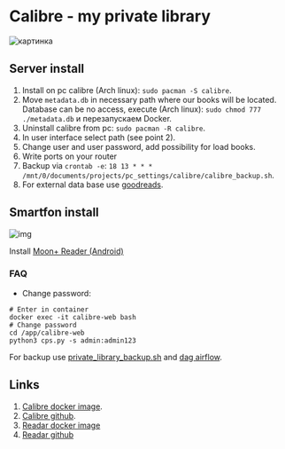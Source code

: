 # Calibre - my private library
![картинка](./img/main.png)

## Server install
1. Install on pc calibre (Arch linux): `sudo pacman -S calibre`.
1. Move `metadata.db` in necessary path where our books will be located. Database can be no access, execute (Arch linux): `sudo chmod 777 ./metadata.db` и перезапускаем Docker.
1. Uninstall calibre from pc: `sudo pacman -R calibre`.
1. In user interface select path (see point 2).
1. Change user and user password, add possibility for load books.
1. Write ports on your router
1. Backup via `crontab -e`: `18 13 * * * /mnt/0/documents/projects/pc_settings/calibre/calibre_backup.sh`.
1. For external data base use [goodreads](https://www.goodreads.com).

## Smartfon install
![img](https://play-lh.googleusercontent.com/DSZo9j5cd46iHJNg1WvqQUfxdOiufs4LEnKuwmiY4wzYS-enODO4pYQOEc9auExxkQ=w240-h480)

Install [Moon+ Reader (Android)](https://play.google.com/store/apps/details?id=com.flyersoft.moonreader&hl=ru&gl=US)

### FAQ
* Change password:
```
# Enter in container
docker exec -it calibre-web bash
# Change password
cd /app/calibre-web
python3 cps.py -s admin:admin123
```
For backup use [private_library_backup.sh](./private_library_backup.sh) and [dag airflow](https://github.com/VolokzhaninVadim/airflow/blob/main/dags/backup_s3.py).

## Links
1. [Calibre docker image](https://docs.linuxserver.io/images/docker-calibre-web).
1. [Calibre github](https://github.com/janeczku/calibre-web).
1. [Readar docker image](https://hub.docker.com/r/hotio/readarr)
1. [Readar github](https://github.com/hotio/readarr)
